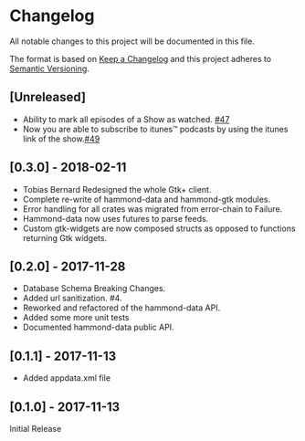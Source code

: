 # Changelog
All notable changes to this project will be documented in this file.

The format is based on [Keep a Changelog](http://keepachangelog.com/en/1.0.0/)
and this project adheres to [Semantic Versioning](http://semver.org/spec/v2.0.0.html).

## [Unreleased]

* Ability to mark all episodes of a Show as watched. [#47](https://gitlab.gnome.org/alatiera/Hammond/issues/47)
* Now you are able to subscribe to itunes™ podcasts by using the itunes link of the show.[#49](https://gitlab.gnome.org/alatiera/Hammond/issues/49)

## [0.3.0] - 2018-02-11

* Tobias Bernard Redesigned the whole Gtk+ client.
* Complete re-write of hammond-data and hammond-gtk modules.
* Error handling for all crates was migrated from error-chain to Failure.
* Hammond-data now uses futures to parse feeds.
* Custom gtk-widgets are now composed structs as opposed to functions returning Gtk widgets.

## [0.2.0] - 2017-11-28

* Database Schema Breaking Changes.
* Added url sanitization. #4.
* Reworked and refactored of the hammond-data API.
* Added some more unit tests
* Documented hammond-data public API.

## [0.1.1] - 2017-11-13

* Added appdata.xml file

## [0.1.0] - 2017-11-13

Initial Release